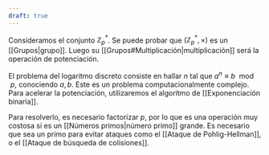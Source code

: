 ```yaml
---
draft: true
---
```


Consideramos el conjunto $\mathbb{Z}_p^*$. Se puede probar que $(\mathbb{Z}_p^*, \times)$ es un [[Grupos|grupo]]. Luego su [[Grupos#Multiplicación|multiplicación]] será la operación de potenciación.

El problema del logaritmo discreto consiste en hallar $n$ tal que $a^n \equiv b \mod p$, conociendo $a,b$. Este es un problema computacionalmente complejo. Para acelerar la potenciación, utilizaremos el algoritmo de [[Exponenciación binaria]].

Para resolverlo, es necesario factorizar $p$, por lo que es una operación muy costosa si es un [[Números primos|número primo]] grande. Es necesario que sea un primo para evitar ataques como el [[Ataque de Pohlig-Hellman]], o el [[Ataque de búsqueda de colisiones]].
